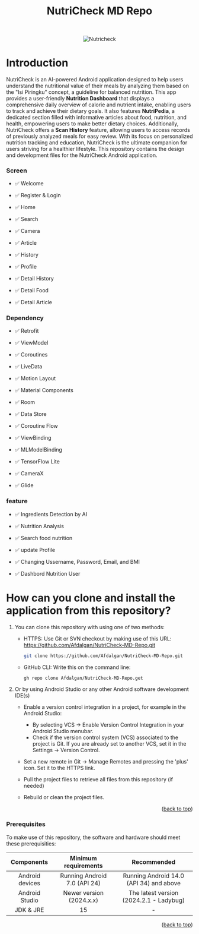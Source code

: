 <h1 align="center"> NutriCheck MD Repo </h1> <br>
<p align="center">
  <a>
    <img alt="Nutricheck" title="Nutricheck" src="https://github.com/NutriCheck-apk/documentasi/blob/main/NutriCheck.png">
  </a>
</p>

# Introduction

NutriCheck is an AI-powered Android application designed to help users understand the nutritional value of their meals by analyzing them based on the "Isi Piringku" concept, a guideline for balanced nutrition. This app provides a user-friendly **Nutrition Dashboard** that displays a comprehensive daily overview of calorie and nutrient intake, enabling users to track and achieve their dietary goals. It also features **NutriPedia**, a dedicated section filled with informative articles about food, nutrition, and health, empowering users to make better dietary choices. Additionally, NutriCheck offers a **Scan History** feature, allowing users to access records of previously analyzed meals for easy review. With its focus on personalized nutrition tracking and education, NutriCheck is the ultimate companion for users striving for a healthier lifestyle. This repository contains the design and development files for the NutriCheck Android application.


### Screen

- ✅ Welcome

- ✅ Register & Login

- ✅ Home

- ✅ Search

- ✅ Camera
  
- ✅ Article

- ✅ History

- ✅ Profile

- ✅ Detail History

- ✅ Detail Food

- ✅ Detail Article

### Dependency

- ✅ Retrofit

- ✅ ViewModel

- ✅ Coroutines

- ✅ LiveData

- ✅ Motion Layout

- ✅ Material Components

- ✅ Room
      
- ✅ Data Store

- ✅ Coroutine Flow

- ✅ ViewBinding
    
- ✅ MLModelBinding

- ✅ TensorFlow Lite

- ✅ CameraX

- ✅ Glide

### feature

- ✅ Ingredients Detection by AI

- ✅ Nutrition Analysis

- ✅ Search food nutrition

- ✅ update Profile

- ✅ Changing Ussername, Password, Email, and BMI

- ✅ Dashbord Nutrition User

 # How can you clone and install the application from this repository?
1. You can clone this repository with using one of two methods:
	- HTTPS: Use Git or SVN checkout by making use of this URL: https://github.com/Afdalgan/NutriCheck-MD-Repo.git
	   ```sh
	   git clone https://github.com/Afdalgan/NutriCheck-MD-Repo.git
	   ```
	- GitHub CLI: Write this on the command line: 
	   ```sh
	   gh repo clone Afdalgan/NutriCheck-MD-Repo.get
	   ```

2. Or by using Android Studio or any other Android software development IDE(s)
	- Enable a version control integration in a project, for example in the Android Studio:
		- By selecting VCS -> Enable Version Control Integration in your Android Studio menubar.
		- Check if the version control system (VCS) associated to the project is Git. 
		If you are already set to another VCS, set it in the Settings -> Version Control.
		
	- Set a new remote in Git -> Manage Remotes and pressing the 'plus' icon. Set it to the HTTPS link.
	- Pull the project files to retrieve all files from this repository (if needed)
	- Rebuild or clean the project files.

<p align="right">(<a href="#top">back to top</a>)</p>

### Prerequisites

To make use of this repository, the software and hardware should meet these prerequisities:

| Components | Minimum requirements | Recommended
| :---: | :---: | :---: |
| Android devices | Running Android 7.0 (API 24) | Running Android 14.0 (API 34) and above |
| Android Studio | Newer version (2024.x.x) | The latest version (2024.2.1 - Ladybug) |
| JDK & JRE | 15 | - |

<p align="right">(<a href="#top">back to top</a>)</p>
